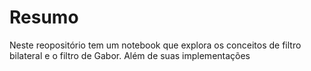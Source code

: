 # Resumo

Neste reopositório tem um notebook que explora os conceitos de filtro bilateral e o filtro de Gabor. Além de suas implementações